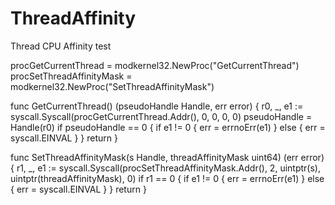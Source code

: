 # ThreadAffinity
Thread CPU Affinity test

procGetCurrentThread                   = modkernel32.NewProc("GetCurrentThread")
procSetThreadAffinityMask              = modkernel32.NewProc("SetThreadAffinityMask")

func GetCurrentThread() (pseudoHandle Handle, err error) {
	r0, _, e1 := syscall.Syscall(procGetCurrentThread.Addr(), 0, 0, 0, 0)
	pseudoHandle = Handle(r0)
	if pseudoHandle == 0 {
		if e1 != 0 {
			err = errnoErr(e1)
		} else {
			err = syscall.EINVAL
		}
	}
	return
}

func SetThreadAffinityMask(s Handle, threadAffinityMask uint64) (err error) {
	r1, _, e1 := syscall.Syscall(procSetThreadAffinityMask.Addr(), 2, uintptr(s), uintptr(threadAffinityMask), 0)
	if r1 == 0 {
		if e1 != 0 {
			err = errnoErr(e1)
		} else {
			err = syscall.EINVAL
		}
	}
	return
}



